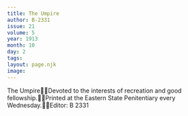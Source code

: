 ```yaml
---
title: The Umpire
author: B-2331
issue: 21
volume: 5
year: 1913
month: 10
day: 2
tags:
layout: page.njk
image:
---
```

The UmpireDevoted to the interests of recreation and good fellowship.Printed at the Eastern State Penitentiary every Wednesday.Editor: B 2331
